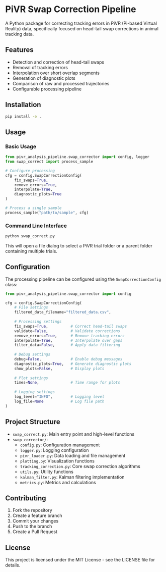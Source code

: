 # PiVR Swap Correction Pipeline

A Python package for correcting tracking errors in PiVR (Pi-based Virtual Reality) data, specifically focused on head-tail swap corrections in animal tracking data.

## Features

- Detection and correction of head-tail swaps
- Removal of tracking errors
- Interpolation over short overlap segments
- Generation of diagnostic plots
- Comparison of raw and processed trajectories
- Configurable processing pipeline

## Installation

```bash
pip install -e .
```

## Usage

### Basic Usage

```python
from pivr_analysis_pipeline.swap_corrector import config, logger
from swap_correct import process_sample

# Configure processing
cfg = config.SwapCorrectionConfig(
    fix_swaps=True,
    remove_errors=True,
    interpolate=True,
    diagnostic_plots=True
)

# Process a single sample
process_sample("path/to/sample", cfg)
```

### Command Line Interface

```bash
python swap_correct.py
```

This will open a file dialog to select a PiVR trial folder or a parent folder containing multiple trials.

## Configuration

The processing pipeline can be configured using the `SwapCorrectionConfig` class:

```python
from pivr_analysis_pipeline.swap_corrector import config

cfg = config.SwapCorrectionConfig(
    # File settings
    filtered_data_filename="filtered_data.csv",
    
    # Processing settings
    fix_swaps=True,          # Correct head-tail swaps
    validate=False,          # Validate corrections
    remove_errors=True,      # Remove tracking errors
    interpolate=True,        # Interpolate over gaps
    filter_data=False,       # Apply data filtering
    
    # Debug settings
    debug=False,             # Enable debug messages
    diagnostic_plots=True,   # Generate diagnostic plots
    show_plots=False,        # Display plots
    
    # Plot settings
    times=None,              # Time range for plots
    
    # Logging settings
    log_level="INFO",        # Logging level
    log_file=None            # Log file path
)
```

## Project Structure

- `swap_correct.py`: Main entry point and high-level functions
- `swap_corrector/`:
  - `config.py`: Configuration management
  - `logger.py`: Logging configuration
  - `pivr_loader.py`: Data loading and file management
  - `plotting.py`: Visualization functions
  - `tracking_correction.py`: Core swap correction algorithms
  - `utils.py`: Utility functions
  - `kalman_filter.py`: Kalman filtering implementation
  - `metrics.py`: Metrics and calculations

## Contributing

1. Fork the repository
2. Create a feature branch
3. Commit your changes
4. Push to the branch
5. Create a Pull Request

## License

This project is licensed under the MIT License - see the LICENSE file for details.
